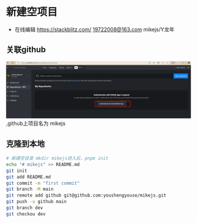 # 新建空项目
- 在线编辑 https://stackblitz.com/	19722008@163.com mikejs/Y龙年

## 关联github
![stackblitz](./img/stackblitz.png),github上项目名为 mikejs

## 克隆到本地
```sh
# 新建空目录 mkdir mikejs进入后，pnpm init
echo "# mikejs" >> README.md
git init
git add README.md
git commit -m "first commit"
git branch -M main
git remote add github git@github.com:youshengyouse/mikejs.git
git push -u github main
git branch dev
git checkou dev
```